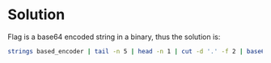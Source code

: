 # Solution

Flag is a base64 encoded string in a binary, thus the solution is:

```sh
strings based_encoder | tail -n 5 | head -n 1 | cut -d '.' -f 2 | base64 -d | ./based_encoder
```
